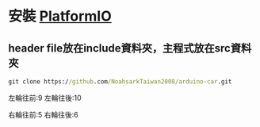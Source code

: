 # 安裝 [PlatformIO](https://marketplace.visualstudio.com/items?itemName=platformio.platformio-ide)

## header file放在include資料夾，主程式放在src資料夾

```bat
git clone https://github.com/NoahsarkTaiwan2008/arduino-car.git
```

左輪往前:9
左輪往後:10

右輪往前:5
右輪往後:6